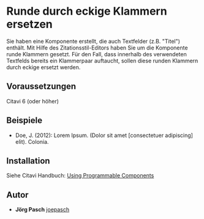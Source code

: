 # Runde durch eckige Klammern ersetzen
Sie haben eine Komponente erstellt, die auch Textfelder (z.B. "Titel") enthält. Mit Hilfe des Zitationsstil-Editors haben Sie um die Komponente runde Klammern gesetzt. Für den Fall, dass innerhalb des verwendeten Textfelds bereits ein Klammerpaar auftaucht, sollen diese runden Klammern durch eckige ersetzt werden. 

## Voraussetzungen
Citavi 6 (oder höher)

## Beispiele

- Doe, J. (2012): Lorem Ipsum. (Dolor sit amet [consectetuer adipiscing] elit). Colonia.

## Installation
Siehe Citavi Handbuch: [Using Programmable Components](https://www.citavi.com/programmable_components)

## Autor
* **Jörg Pasch** [joepasch](https://github.com/joepasch)
